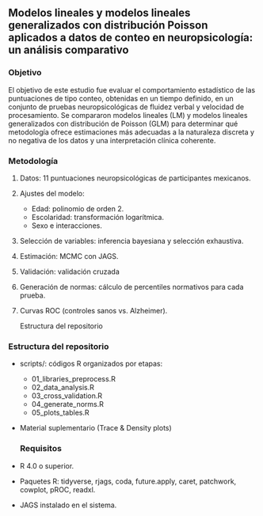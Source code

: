 ## Modelos lineales y modelos lineales generalizados con distribución Poisson aplicados a datos de conteo en neuropsicología: un análisis comparativo

### Objetivo

El objetivo de este estudio fue evaluar el comportamiento estadístico de las puntuaciones de tipo conteo, obtenidas en un tiempo definido, en un conjunto de pruebas neuropsicológicas de fluidez verbal y velocidad de procesamiento. Se compararon modelos lineales (LM) y modelos lineales generalizados con distribución de Poisson (GLM) para determinar qué metodología ofrece estimaciones más adecuadas a la naturaleza discreta y no negativa de los datos y una interpretación clínica coherente.

### Metodología

1. Datos: 11 puntuaciones neuropsicológicas de participantes mexicanos.
2. Ajustes del modelo:

   * Edad: polinomio de orden 2.
   * Escolaridad: transformación logarítmica.
   * Sexo e interacciones.

3. Selección de variables: inferencia bayesiana y selección exhaustiva.
4. Estimación: MCMC con JAGS.
5. Validación: validación cruzada
6. Generación de normas: cálculo de percentiles normativos para cada prueba.
7. Curvas ROC (controles sanos vs. Alzheimer).

   Estructura del repositorio

### Estructura del repositorio

* scripts/: códigos R organizados por etapas:

  * 01\_libraries\_preprocess.R
  * 02\_data\_analysis.R
  * 03\_cross\_validation.R
  * 04\_generate\_norms.R
  * 05\_plots\_tables.R
  
* Material suplementario (Trace & Density plots)

  ### Requisitos

* R 4.0 o superior.
* Paquetes R: tidyverse, rjags, coda, future.apply, caret, patchwork, cowplot, pROC, readxl.
* JAGS instalado en el sistema.

  ### 

